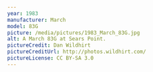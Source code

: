 ```yaml
---
year: 1983
manufacturer: March
model: 83G
picture: /media/pictures/1983_March_83G.jpg
alt: A March 83G at Sears Point.
pictureCredit: Dan Wildhirt
pictureCreditUrl: http://photos.wildhirt.com/
pictureLicense: CC BY-SA 3.0
---
```

